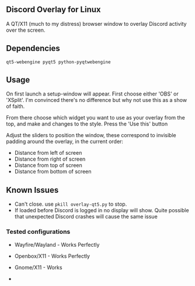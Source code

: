 ## Discord Overlay for Linux

A QT/X11 (much to my distress) browser window to overlay Discord activity over the screen.

## Dependencies

`qt5-webengine pyqt5 python-pyqtwebengine`

## Usage

On first launch a setup-window will appear. First choose either 'OBS' or 'XSplit'. I'm convinced there's no difference but why not use this as a show of faith.

From there choose which widget you want to use as your overlay from the top, and make and changes to the style. Press the 'Use this' button

Adjust the sliders to position the window, these correspond to invisible padding around the overlay, in the current order:
- Distance from left of screen
- Distance from right of screen
- Distance from top of screen
- Distance from bottom of screen


## Known Issues

- Can't close. use `pkill overlay-qt5.py` to stop.
- If loaded before Discord is logged in no display will show. Quite possible that unexpected Discord crashes will cause the same issue

### Tested configurations

- Wayfire/Wayland - Works Perfectly
- Openbox/X11     - Works Perfectly
- Gnome/X11       - Works

- 
